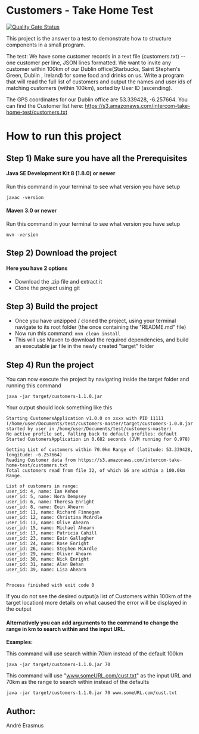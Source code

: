 # Customers - Take Home Test

[![Quality Gate Status](https://sonarcloud.io/api/project_badges/measure?project=NoBadDays_customers-take-home-test&metric=alert_status)](https://sonarcloud.io/dashboard?id=NoBadDays_customers-take-home-test)

This project is the answer to a test to demonstrate how to structure components in a small program.

The test:
We have some customer records in a text file (customers.txt) -- one customer per line, JSON lines formatted. We want to invite any customer within 100km of our Dublin office(Starbucks, Saint Stephen's Green, Dublin , Ireland) for some food and drinks on us. Write a program that will read the full list of customers and output the names and user ids of matching customers (within 100km), sorted by User ID (ascending).

The GPS coordinates for our Dublin office are 53.339428, -6.257664.
You can find the Customer list here: https://s3.amazonaws.com/intercom-take-home-test/customers.txt

# How to run this project

## Step 1) Make sure you have all the Prerequisites

#### Java SE Development Kit 8 (1.8.0) or newer 
Run this command in your terminal to see what version you have setup
```
javac -version
```
#### Maven 3.0 or newer 
Run this command in your terminal to see what version you have setup 
```
mvn -version
```
## Step 2) Download the project

#### Here you have 2 options 
* Download the .zip file and extract it
* Clone the project using git 

## Step 3) Build the project 

* Once you have unzipped / cloned the project, using your terminal navigate to its root folder (the once containing the "README.md" file)
* Now run this command:  `mvn clean install` 
* This will use Maven to download the required dependencies, and build an executable jar file in the newly created "target" folder

## Step 4) Run the project 
You can now execute the project by navigating inside the target folder and running this command

`java -jar target/customers-1.1.0.jar`

Your output should look something like this
```
Starting CustomersApplication v1.0.0 on xxxx with PID 11111 (/home/user/Documents/test/customers-master/target/customers-1.0.0.jar started by user in /home/user/Documents/test/customers-master)
No active profile set, falling back to default profiles: default
Started CustomersApplication in 0.682 seconds (JVM running for 0.978)

Getting List of customers within 70.0km Range of (latitude: 53.339428, longitude: -6.257664)
Reading Customer data from https://s3.amazonaws.com/intercom-take-home-test/customers.txt
Total customers read from file 32, of which 16 are within a 100.0km Range.

List of customers in range:
user_id: 4, name: Ian Kehoe
user_id: 5, name: Nora Dempsey
user_id: 6, name: Theresa Enright
user_id: 8, name: Eoin Ahearn
user_id: 11, name: Richard Finnegan
user_id: 12, name: Christina McArdle
user_id: 13, name: Olive Ahearn
user_id: 15, name: Michael Ahearn
user_id: 17, name: Patricia Cahill
user_id: 23, name: Eoin Gallagher
user_id: 24, name: Rose Enright
user_id: 26, name: Stephen McArdle
user_id: 29, name: Oliver Ahearn
user_id: 30, name: Nick Enright
user_id: 31, name: Alan Behan
user_id: 39, name: Lisa Ahearn


Process finished with exit code 0

```
If you do not see the desired output(a list of Customers within 100km of the target location) more details on what caused the error will be displayed in the output

#### Alternatively you can add arguments to the command to change the range in km to search within and the input URL. 

**Examples:**

This command will use search within 70km instead of the default 100km

`java -jar target/customers-1.1.0.jar 70`

This command will use "www.someURL.com/cust.txt" as the input URL and 70km as the range to search within instead of the defaults

`java -jar target/customers-1.1.0.jar 70 www.someURL.com/cust.txt `

## Author:
André Erasmus

